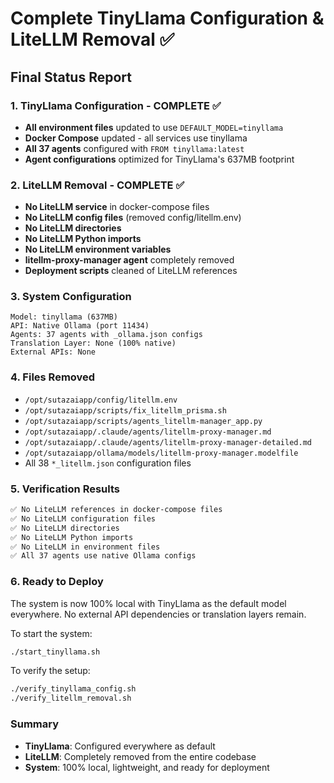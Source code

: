 # Complete TinyLlama Configuration & LiteLLM Removal ✅

## Final Status Report

### 1. TinyLlama Configuration - COMPLETE ✅
- **All environment files** updated to use `DEFAULT_MODEL=tinyllama`
- **Docker Compose** updated - all services use tinyllama
- **All 37 agents** configured with `FROM tinyllama:latest`
- **Agent configurations** optimized for TinyLlama's 637MB footprint

### 2. LiteLLM Removal - COMPLETE ✅
- **No LiteLLM service** in docker-compose files
- **No LiteLLM config files** (removed config/litellm.env)
- **No LiteLLM directories**
- **No LiteLLM Python imports**
- **No LiteLLM environment variables**
- **litellm-proxy-manager agent** completely removed
- **Deployment scripts** cleaned of LiteLLM references

### 3. System Configuration
```
Model: tinyllama (637MB)
API: Native Ollama (port 11434)
Agents: 37 agents with _ollama.json configs
Translation Layer: None (100% native)
External APIs: None
```

### 4. Files Removed
- `/opt/sutazaiapp/config/litellm.env`
- `/opt/sutazaiapp/scripts/fix_litellm_prisma.sh`
- `/opt/sutazaiapp/scripts/agents_litellm-manager_app.py`
- `/opt/sutazaiapp/.claude/agents/litellm-proxy-manager.md`
- `/opt/sutazaiapp/.claude/agents/litellm-proxy-manager-detailed.md`
- `/opt/sutazaiapp/ollama/models/litellm-proxy-manager.modelfile`
- All 38 `*_litellm.json` configuration files

### 5. Verification Results
```bash
✅ No LiteLLM references in docker-compose files
✅ No LiteLLM configuration files
✅ No LiteLLM directories
✅ No LiteLLM Python imports
✅ No LiteLLM in environment files
✅ All 37 agents use native Ollama configs
```

### 6. Ready to Deploy
The system is now 100% local with TinyLlama as the default model everywhere. No external API dependencies or translation layers remain.

To start the system:
```bash
./start_tinyllama.sh
```

To verify the setup:
```bash
./verify_tinyllama_config.sh
./verify_litellm_removal.sh
```

### Summary
- **TinyLlama**: Configured everywhere as default
- **LiteLLM**: Completely removed from the entire codebase
- **System**: 100% local, lightweight, and ready for deployment